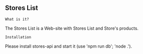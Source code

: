 
  Stores List
  -----------

    What is it?

  The Stores List is a Web-site with Stores List and Store's products.
  
    Installation

  Please install stores-api and start it (use 'npm run db'; 'node .').
  

